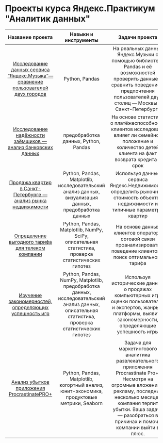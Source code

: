 # Проекты курса Яндекс.Практикум "Аналитик данных"
| Название проекта| Навыки и инструменты | Задачи проекта | 
| :--------------------: | :---------------------: |:---------------------------:|
|[Исследование данных сервиса “Яндекс.Музыка”— сравнение пользователей двух городов](https://github.com/AnnaBelousov/Projects/tree/main/YMusic) | Python, Pandas | На реальных данных Яндекс.Музыки c помощью библиотеки Pandas и её возможностей проверить данные и сравнить поведение и предпочтения пользователей двух столиц — Москвы и Санкт-Петербурга | 
|[Исследование надёжности заёмщиков — анализ банковских данных](https://github.com/AnnaBelousov/Projects/tree/main/%D0%98%D1%81%D1%81%D0%BB%D0%B5%D0%B4%D0%BE%D0%B2%D0%B0%D0%BD%D0%B8%D0%B5%20%D0%BD%D0%B0%D0%B4%D0%B5%D0%B6%D0%BD%D0%BE%D1%81%D1%82%D0%B8%20%D0%B7%D0%B0%D0%B5%D0%BC%D1%89%D0%B8%D0%BA%D0%BE%D0%B2) | предобработка данных, Python, Pandas | На основе статистики о платёжеспособности клиентов исследовать влияет ли семейное положение и количество детей клиента на факт возврата кредита в срок |
|[Продажа квартир в Санкт-Петербурге — анализ рынка недвижимости](https://github.com/AnnaBelousov/Projects/tree/main/%D0%9F%D1%80%D0%BE%D0%B4%D0%B0%D0%B6%D0%B0%20%D0%BA%D0%B2%D0%B0%D1%80%D1%82%D0%B8%D1%80%20%D0%B2%20%D0%A1%D0%9F%D0%B1)| Python, Pandas, Matplotlib, исследовательский анализ данных, визуализация данных, предобработка данных | Используя данные сервиса Яндекс.Недвижимость, определить рыночную стоимость объектов недвижимости и типичные параметры квартир | 
|[Определение выгодного тарифа для телеком компании](https://github.com/AnnaBelousov/Projects/blob/main/%D0%9E%D0%BF%D1%80%D0%B5%D0%B4%D0%B5%D0%BB%D0%B5%D0%BD%D0%B8%D0%B5%20%D0%B2%D1%8B%D0%B3%D0%BE%D0%B4%D0%BD%D0%BE%D0%B3%D0%BE%20%D1%82%D0%B0%D1%80%D0%B8%D1%84%D0%B0%20%D0%B4%D0%BB%D1%8F%20%D1%82%D0%B5%D0%BB%D0%B5%D0%BA%D0%BE%D0%BC%20%D0%BA%D0%BE%D0%BC%D0%BF%D0%B0%D0%BD%D0%B8%D0%B8/README.md)| Python, Pandas, Matplotlib, NumPy, SciPy, описательная статистика, проверка статистических гипотез| На основе данных клиентов оператора сотовой связи проанализировать поведение клиентов и поиск оптимального тарифа
|[Изучение закономерностей, определяющих успешность игр](https://github.com/AnnaBelousov/Projects/tree/main/%D0%98%D0%B7%D1%83%D1%87%D0%B5%D0%BD%D0%B8%D0%B5%20%D0%B7%D0%B0%D0%BA%D0%BE%D0%BD%D0%BE%D0%BC%D0%B5%D1%80%D0%BD%D0%BE%D1%81%D1%82%D0%B5%D0%B9%2C%20%D0%BE%D0%BF%D1%80%D0%B5%D0%B4%D0%B5%D0%BB%D1%8F%D1%8E%D1%89%D0%B8%D1%85%20%D1%83%D1%81%D0%BF%D0%B5%D1%88%D0%BD%D0%BE%D1%81%D1%82%D1%8C%20%D0%B8%D0%B3%D1%80)|Python, Pandas, NumPy, Matplotlib, предобработка данных, исследовательский анализ данных, описательная статистика, проверка статистических гипотез| Используя исторические данные о продажах компьютерных игр, оценки пользователей и экспертов, жанры и платформы, выявить закономерности, определяющие успешность игры
|[Анализ убытков приложения ProcrastinatePRO+]()|Python, Pandas, Matplotlib, когортный анализ, юнит-экономика, продуктовые метрики, Seaborn| Задача для маркетингового аналитика развлекательного приложения Procrastinate Pro+. Несмотря на огромные вложения в рекламу, последние несколько месяцев компания терпит убытки. Ваша задача — разобраться в причинах и помочь компании выйти в плюс.
